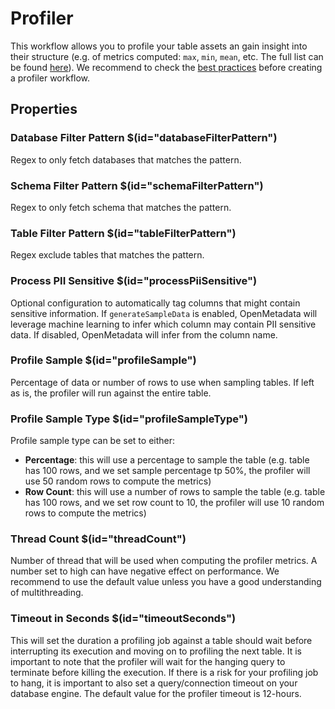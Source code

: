 # Profiler
This workflow allows you to profile your table assets an gain insight into their structure (e.g. of metrics computed: `max`, `min`, `mean`, etc. The full list can be found [here](https://docs.open-metadata.org/connectors/ingestion/workflows/profiler/metrics)). We recommend to check the [best practices](https://docs.open-metadata.org/connectors/ingestion/workflows/profiler#profiler-best-practices) before creating a profiler workflow.

## Properties
### Database Filter Pattern $(id="databaseFilterPattern")
Regex to only fetch databases that matches the pattern.

### Schema Filter Pattern $(id="schemaFilterPattern")
Regex to only fetch schema that matches the pattern.

### Table Filter Pattern $(id="tableFilterPattern")
Regex exclude tables that matches the pattern.

### Process PII Sensitive $(id="processPiiSensitive")
Optional configuration to automatically tag columns that might contain sensitive information. If `generateSampleData` is enabled, OpenMetadata will leverage machine learning to infer which column may contain PII sensitive data. If disabled, OpenMetadata will infer from the column name.

### Profile Sample $(id="profileSample")
Percentage of data or number of rows to use when sampling tables. If left as is, the profiler will run against the entire table.

### Profile Sample Type $(id="profileSampleType")
Profile sample type can be set to either:  
* **Percentage**: this will use a percentage to sample the table (e.g. table has 100 rows, and we set sample percentage tp 50%, the profiler will use 50 random rows to compute the metrics)
* **Row Count**: this will use a number of rows to sample the table (e.g. table has 100 rows, and we set row count to 10, the profiler will use 10 random rows to compute the metrics)

### Thread Count $(id="threadCount")
Number of thread that will be used when computing the profiler metrics. A number set to high can have negative effect on performance. We recommend to use the default value unless you have a good understanding of multithreading.

### Timeout in Seconds $(id="timeoutSeconds")
This will set the duration a profiling job against a table should wait before interrupting its execution and moving on to profiling the next table. It is important to note that the profiler will wait for the hanging query to terminate before killing the execution. If there is a risk for your profiling job to hang, it is important to also set a query/connection timeout on your database engine. The default value for the profiler timeout is 12-hours.
